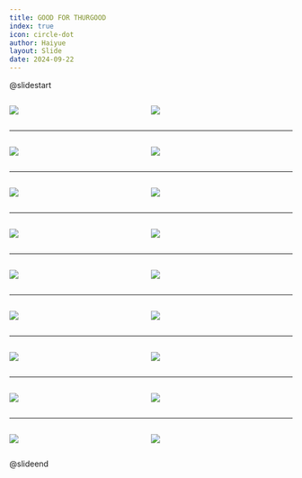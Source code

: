```yaml
---
title: GOOD FOR THURGOOD
index: true
icon: circle-dot
author: Haiyue
layout: Slide
date: 2024-09-22
---
```

 
@slidestart

<div style="display:flex">
<div style="flex:1">

![](https://raw.githubusercontent.com/yclord/reading/refs/heads/master/english/Level-N/GOOD%20FOR%20THURGOOD/001.webp)
</div>
<div style="flex:1">

![](https://raw.githubusercontent.com/yclord/reading/refs/heads/master/english/Level-N/GOOD%20FOR%20THURGOOD/002.webp)
</div>
</div>

---

<div style="display:flex">
<div style="flex:1">

![](https://raw.githubusercontent.com/yclord/reading/refs/heads/master/english/Level-N/GOOD%20FOR%20THURGOOD/003.webp)
</div>
<div style="flex:1">

![](https://raw.githubusercontent.com/yclord/reading/refs/heads/master/english/Level-N/GOOD%20FOR%20THURGOOD/004.webp)
</div>
</div>

---

<div style="display:flex">
<div style="flex:1">

![](https://raw.githubusercontent.com/yclord/reading/refs/heads/master/english/Level-N/GOOD%20FOR%20THURGOOD/005.webp)
</div>
<div style="flex:1">

![](https://raw.githubusercontent.com/yclord/reading/refs/heads/master/english/Level-N/GOOD%20FOR%20THURGOOD/006.webp)
</div>
</div>

---

<div style="display:flex">
<div style="flex:1">

![](https://raw.githubusercontent.com/yclord/reading/refs/heads/master/english/Level-N/GOOD%20FOR%20THURGOOD/007.webp)
</div>
<div style="flex:1">

![](https://raw.githubusercontent.com/yclord/reading/refs/heads/master/english/Level-N/GOOD%20FOR%20THURGOOD/008.webp)
</div>
</div>

---

<div style="display:flex">
<div style="flex:1">

![](https://raw.githubusercontent.com/yclord/reading/refs/heads/master/english/Level-N/GOOD%20FOR%20THURGOOD/009.webp)
</div>
<div style="flex:1">

![](https://raw.githubusercontent.com/yclord/reading/refs/heads/master/english/Level-N/GOOD%20FOR%20THURGOOD/010.webp)
</div>
</div>

---

<div style="display:flex">
<div style="flex:1">

![](https://raw.githubusercontent.com/yclord/reading/refs/heads/master/english/Level-N/GOOD%20FOR%20THURGOOD/011.webp)
</div>
<div style="flex:1">

![](https://raw.githubusercontent.com/yclord/reading/refs/heads/master/english/Level-N/GOOD%20FOR%20THURGOOD/012.webp)
</div>
</div>

---

<div style="display:flex">
<div style="flex:1">

![](https://raw.githubusercontent.com/yclord/reading/refs/heads/master/english/Level-N/GOOD%20FOR%20THURGOOD/013.webp)
</div>
<div style="flex:1">

![](https://raw.githubusercontent.com/yclord/reading/refs/heads/master/english/Level-N/GOOD%20FOR%20THURGOOD/014.webp)
</div>
</div>

---

<div style="display:flex">
<div style="flex:1">

![](https://raw.githubusercontent.com/yclord/reading/refs/heads/master/english/Level-N/GOOD%20FOR%20THURGOOD/015.webp)
</div>
<div style="flex:1">

![](https://raw.githubusercontent.com/yclord/reading/refs/heads/master/english/Level-N/GOOD%20FOR%20THURGOOD/016.webp)
</div>
</div>

---

<div style="display:flex">
<div style="flex:1">

![](https://raw.githubusercontent.com/yclord/reading/refs/heads/master/english/Level-N/GOOD%20FOR%20THURGOOD/017.webp)
</div>
<div style="flex:1">

![](https://raw.githubusercontent.com/yclord/reading/refs/heads/master/english/Level-N/GOOD%20FOR%20THURGOOD/018.webp)
</div>
</div>

@slideend